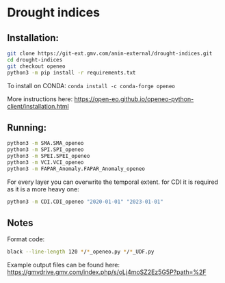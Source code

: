 # Drought indices

## Installation:

```bash
git clone https://git-ext.gmv.com/anin-external/drought-indices.git
cd drought-indices
git checkout openeo
python3 -m pip install -r requirements.txt
```

To install on CONDA: `conda install -c conda-forge openeo`

More instructions here: https://open-eo.github.io/openeo-python-client/installation.html

## Running:

```bash
python3 -m SMA.SMA_openeo
python3 -m SPI.SPI_openeo
python3 -m SPEI.SPEI_openeo
python3 -m VCI.VCI_openeo
python3 -m FAPAR_Anomaly.FAPAR_Anomaly_openeo
```

For every layer you can overwrite the temporal extent. for CDI it is required as it is a more heavy one:
```bash
python3 -m CDI.CDI_openeo "2020-01-01" "2023-01-01"
```

## Notes

Format code:
```bash
black --line-length 120 */*_openeo.py */*_UDF.py
```
Example output files can be found here: https://gmvdrive.gmv.com/index.php/s/oLj4moSZ2Ez5G5P?path=%2F
